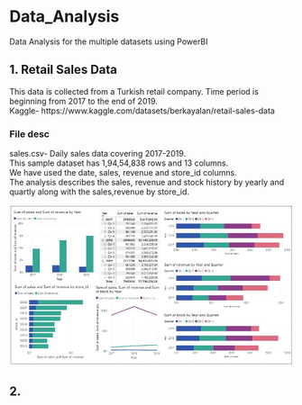 # Data_Analysis

Data Analysis for the multiple datasets using PowerBI

## 1. Retail Sales Data
<div>This data is collected from a Turkish retail company. Time period is beginning from 2017 to the end of 2019.</div>
<div>Kaggle- https://www.kaggle.com/datasets/berkayalan/retail-sales-data </div>

### File desc
<div>sales.csv- Daily sales data covering 2017-2019.</div>
<div>This sample dataset has 1,94,54,838 rows and 13 columns.</div>
<div>We have used the date, sales, revenue and store_id columns.</div>
<div>The analysis describes the sales, revenue and stock history by yearly and quartly along with the sales,revenue by store_id.</div>

![sales](https://github.com/AvantiBuche/Data_Analysis/blob/c63cb604eb30a71ccd9891afc1b45cbc6f6faa87/sales.JPG)

## 2. 
